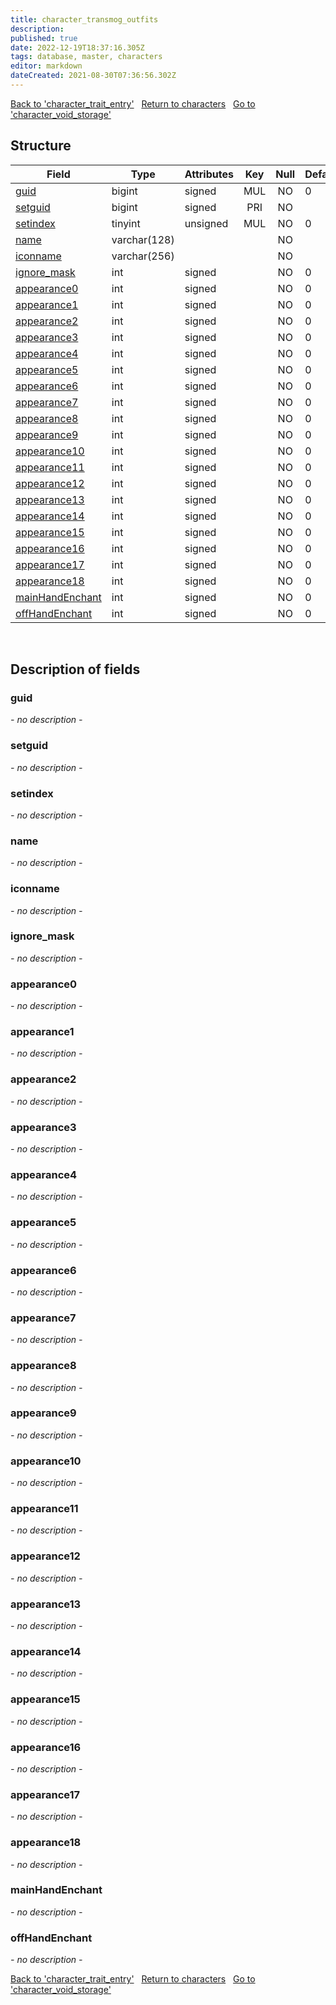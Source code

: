 ```yaml
---
title: character_transmog_outfits
description: 
published: true
date: 2022-12-19T18:37:16.305Z
tags: database, master, characters
editor: markdown
dateCreated: 2021-08-30T07:36:56.302Z
---
```


<a href="https://trinitycore.info/en/database/master/characters/character_trait_entry" class="mt-5 v-btn v-btn--depressed v-btn--flat v-btn--outlined theme--light v-size--default darkblue--text text--lighten-3"><span class="v-btn__content"><i aria-hidden="true" class="v-icon notranslate v-icon--left mdi mdi-arrow-left theme--light"></i><span>Back to 'character_trait_entry'</span></span></a>&nbsp;&nbsp;&nbsp;<a href="https://trinitycore.info/en/database/master/characters/home" class="mt-5 v-btn v-btn--depressed v-btn--flat v-btn--outlined theme--light v-size--default darkblue--text text--lighten-3"><span class="v-btn__content"><i aria-hidden="true" class="v-icon notranslate v-icon--left mdi mdi-home-outline theme--light"></i><span>Return to characters</span></span></a>&nbsp;&nbsp;&nbsp;<a href="https://trinitycore.info/en/database/master/characters/character_void_storage" class="mt-5 v-btn v-btn--depressed v-btn--flat v-btn--outlined theme--light v-size--default darkblue--text text--lighten-3"><span class="v-btn__content"><span>Go to 'character_void_storage'</span><i aria-hidden="true" class="v-icon notranslate v-icon--right mdi mdi-arrow-right theme--light"></i></span></a>

## Structure

| Field | Type | Attributes | Key | Null | Default | Extra | Comment |
| --- | --- | --- | :---: | :---: | --- | --- | --- |
| [guid](#guid) | bigint | signed | MUL | NO | 0 |  |  |
| [setguid](#setguid) | bigint | signed | PRI | NO |  | auto_increment |  |
| [setindex](#setindex) | tinyint | unsigned | MUL | NO | 0 |  |  |
| [name](#name-alt) | varchar(128) |  |  | NO |  |  |  |
| [iconname](#iconname) | varchar(256) |  |  | NO |  |  |  |
| [ignore_mask](#ignore_mask) | int | signed |  | NO | 0 |  |  |
| [appearance0](#appearance0) | int | signed |  | NO | 0 |  |  |
| [appearance1](#appearance1) | int | signed |  | NO | 0 |  |  |
| [appearance2](#appearance2) | int | signed |  | NO | 0 |  |  |
| [appearance3](#appearance3) | int | signed |  | NO | 0 |  |  |
| [appearance4](#appearance4) | int | signed |  | NO | 0 |  |  |
| [appearance5](#appearance5) | int | signed |  | NO | 0 |  |  |
| [appearance6](#appearance6) | int | signed |  | NO | 0 |  |  |
| [appearance7](#appearance7) | int | signed |  | NO | 0 |  |  |
| [appearance8](#appearance8) | int | signed |  | NO | 0 |  |  |
| [appearance9](#appearance9) | int | signed |  | NO | 0 |  |  |
| [appearance10](#appearance10) | int | signed |  | NO | 0 |  |  |
| [appearance11](#appearance11) | int | signed |  | NO | 0 |  |  |
| [appearance12](#appearance12) | int | signed |  | NO | 0 |  |  |
| [appearance13](#appearance13) | int | signed |  | NO | 0 |  |  |
| [appearance14](#appearance14) | int | signed |  | NO | 0 |  |  |
| [appearance15](#appearance15) | int | signed |  | NO | 0 |  |  |
| [appearance16](#appearance16) | int | signed |  | NO | 0 |  |  |
| [appearance17](#appearance17) | int | signed |  | NO | 0 |  |  |
| [appearance18](#appearance18) | int | signed |  | NO | 0 |  |  |
| [mainHandEnchant](#mainhandenchant) | int | signed |  | NO | 0 |  |  |
| [offHandEnchant](#offhandenchant) | int | signed |  | NO | 0 |  |  |
&nbsp;
## Description of fields

### guid
*- no description -*
&nbsp;

### setguid
*- no description -*
&nbsp;

### setindex
*- no description -*
&nbsp;

### name <!-- {#name-alt} -->
*- no description -*
&nbsp;

### iconname
*- no description -*
&nbsp;

### ignore_mask
*- no description -*
&nbsp;

### appearance0
*- no description -*
&nbsp;

### appearance1
*- no description -*
&nbsp;

### appearance2
*- no description -*
&nbsp;

### appearance3
*- no description -*
&nbsp;

### appearance4
*- no description -*
&nbsp;

### appearance5
*- no description -*
&nbsp;

### appearance6
*- no description -*
&nbsp;

### appearance7
*- no description -*
&nbsp;

### appearance8
*- no description -*
&nbsp;

### appearance9
*- no description -*
&nbsp;

### appearance10
*- no description -*
&nbsp;

### appearance11
*- no description -*
&nbsp;

### appearance12
*- no description -*
&nbsp;

### appearance13
*- no description -*
&nbsp;

### appearance14
*- no description -*
&nbsp;

### appearance15
*- no description -*
&nbsp;

### appearance16
*- no description -*
&nbsp;

### appearance17
*- no description -*
&nbsp;

### appearance18
*- no description -*
&nbsp;

### mainHandEnchant
*- no description -*
&nbsp;

### offHandEnchant
*- no description -*
&nbsp;

<a href="https://trinitycore.info/en/database/master/characters/character_trait_entry" class="mt-5 v-btn v-btn--depressed v-btn--flat v-btn--outlined theme--light v-size--default darkblue--text text--lighten-3"><span class="v-btn__content"><i aria-hidden="true" class="v-icon notranslate v-icon--left mdi mdi-arrow-left theme--light"></i><span>Back to 'character_trait_entry'</span></span></a>&nbsp;&nbsp;&nbsp;<a href="https://trinitycore.info/en/database/master/characters/home" class="mt-5 v-btn v-btn--depressed v-btn--flat v-btn--outlined theme--light v-size--default darkblue--text text--lighten-3"><span class="v-btn__content"><i aria-hidden="true" class="v-icon notranslate v-icon--left mdi mdi-home-outline theme--light"></i><span>Return to characters</span></span></a>&nbsp;&nbsp;&nbsp;<a href="https://trinitycore.info/en/database/master/characters/character_void_storage" class="mt-5 v-btn v-btn--depressed v-btn--flat v-btn--outlined theme--light v-size--default darkblue--text text--lighten-3"><span class="v-btn__content"><span>Go to 'character_void_storage'</span><i aria-hidden="true" class="v-icon notranslate v-icon--right mdi mdi-arrow-right theme--light"></i></span></a>

